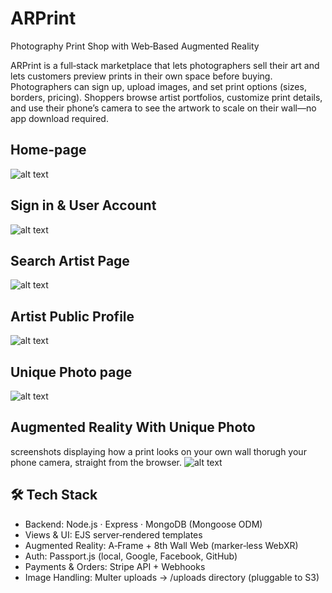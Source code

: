# ARPrint 
Photography Print Shop with Web‑Based Augmented Reality

ARPrint is a full‑stack marketplace that lets photographers sell their art and lets customers preview prints in their own space before buying. Photographers can sign up, upload images, and set print options (sizes, borders, pricing). Shoppers browse artist portfolios, customize print details, and use their phone’s camera to see the artwork to scale on their wall—no app download required.

## Home-page
![alt text](public/images/home.png)

## Sign in & User Account
![alt text](public/images/sign.png)

## Search Artist Page 
![alt text](public/images/search.png)

## Artist Public Profile
![alt text](public/images/artist.png)

## Unique Photo page
![alt text](public/images/photo.png)

## Augmented Reality With Unique Photo
screenshots displaying how a print looks on your own wall thorugh your phone camera, straight from the browser.
![alt text](public/images/ar.png)

## 🛠️ Tech Stack
- Backend: Node.js · Express · MongoDB (Mongoose ODM)
- Views & UI: EJS server‑rendered templates
- Augmented Reality: A‑Frame + 8th Wall Web (marker‑less WebXR)
- Auth: Passport.js (local, Google, Facebook, GitHub)
- Payments & Orders: Stripe API + Webhooks
- Image Handling: Multer uploads → /uploads directory (pluggable to S3)